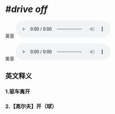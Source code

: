 # ***\#drive off*** 
英音
<audio src="./media/drive off1_AAC.aac" controls="controls"></audio>

美音
<audio src="./media/drive off2_AAC.aac" controls="controls"></audio>



  

英文释义
---
### 1.**驱车离开**  

### 2.**【高尔夫】开（球）**  


